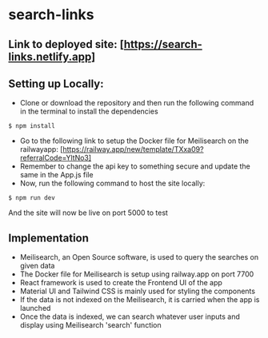 # search-links

## Link to deployed site: [https://search-links.netlify.app]

## Setting up Locally:

* Clone or download the repository and then run the following command in the terminal to install the dependencies

```console
$ npm install
```

* Go to the following link to setup the Docker file for Meilisearch on the railwayapp: 
  [https://railway.app/new/template/TXxa09?referralCode=YltNo3]
* Remember to change the api key to something secure and update the same in the App.js file
* Now, run the following command to host the site locally:

```console
$ npm run dev
```

And the site will now be live on port 5000 to test

## Implementation

* Meilisearch, an Open Source software, is used to query the searches on given data
* The Docker file for Meilisearch is setup using railway.app on port 7700
* React framework is used to create the Frontend UI of the app
* Material UI and Tailwind CSS is mainly used for styling the components
* If the data is not indexed on the Meilisearch, it is carried when the app is launched
* Once the data is indexed, we can search whatever user inputs and display using Meilisearch 'search' function

